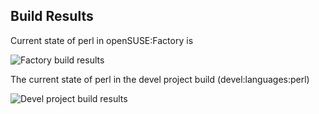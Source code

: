 
## Build Results

Current state of perl in openSUSE:Factory is

![Factory build results](https://br.opensuse.org/status/openSUSE:Factory/perl-Text-CSV_XS/standard)

The current state of perl in the devel project build (devel:languages:perl)

![Devel project build results](https://br.opensuse.org/status/devel:languages:perl/perl-Text-CSV_XS)


